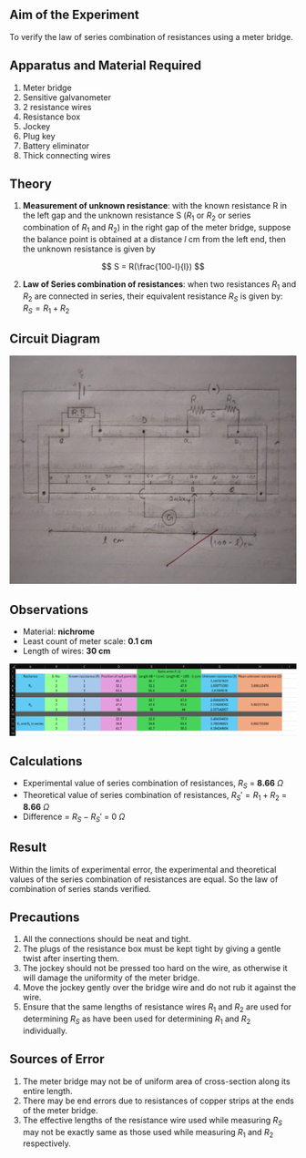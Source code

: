 ## Aim of the Experiment 
To verify the law of series combination of resistances using a meter bridge. 

## Apparatus and Material Required 
1. Meter bridge 
2. Sensitive galvanometer 
3. 2 resistance wires 
4. Resistance box 
5. Jockey 
6. Plug key 
7. Battery eliminator 
8. Thick connecting wires 

## Theory 
1. **Measurement of unknown resistance**: with the known resistance R in the left gap and the unknown resistance S ($R_1$ or $R_2$ or series combination of $R_1$ and $R_2$) in the right gap of the meter bridge, suppose the balance point is obtained at a distance $l$ cm from the left end, then the unknown resistance is given by 

$$
S = R(\frac{100-l}{l})
$$

2. **Law of Series combination of resistances**: when two resistances $R_1$ and $R_2$ are connected in series, their equivalent resistance $R_S$ is given by: $R_S = R_1 + R_2$

## Circuit Diagram
![circuit diagram](./img/5-circuit-diagram.jpg) 

## Observations  
- Material: **nichrome**
- Least count of meter scale: **0.1 cm** 
- Length of wires: **30 cm** 

![table](./img/5-table.png)

## Calculations 
- Experimental value of series combination of resistances, $R_S$ = **8.66** $\Omega$
- Theoretical value of series combination of resistances, $R_S' = R_1 + R_2$ = **8.66** $\Omega$
- Difference = $R_S-R_S'$ = 0 $\Omega$

## Result 
Within the limits of experimental error, the experimental and theoretical values of the series combination of resistances are equal. So the law of combination of series stands verified.

## Precautions 
1. All the connections should be neat and tight. 
2. The plugs of the resistance box must be kept tight by giving a gentle twist after inserting them.
3. The jockey should not be pressed too hard on the wire, as otherwise it will damage the uniformity of the meter bridge. 
4. Move the jockey gently over the bridge wire and do not rub it against the wire. 
5. Ensure that the same lengths of resistance wires $R_1$ and $R_2$ are used for determining $R_S$ as have been used for determining $R_1$ and $R_2$ individually. 

## Sources of Error
1. The meter bridge may not be of uniform area of cross-section along its entire length. 
2. There may be end errors due to resistances of copper strips at the ends of the meter bridge.
3. The effective lengths of the resistance wire used while measuring $R_S$ may not be exactly same as those used while measuring $R_1$ and $R_2$ respectively.